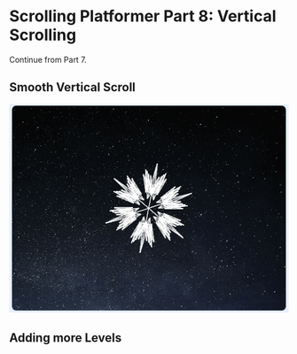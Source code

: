 # Scrolling Platformer Part 8: Vertical Scrolling

Continue from Part 7. 

## Smooth Vertical Scroll

![](../../../../.gitbook/assets/image%20%2810%29.png)

## Adding more Levels





